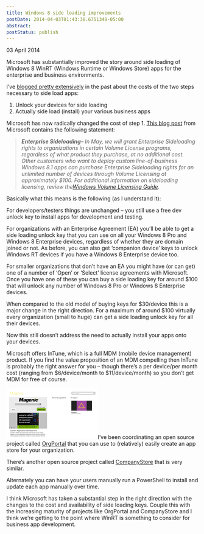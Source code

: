 ```yaml
---
title: Windows 8 side loading improvements
postDate: 2014-04-03T01:43:38.6751348-05:00
abstract: 
postStatus: publish
---
```

03 April 2014

Microsoft has substantially improved the story around side loading of Windows 8 WinRT (Windows Runtime or Windows Store) apps for the enterprise and business environments.

I’ve [blogged pretty extensively](http://www.lhotka.net/weblog/Windows8WinRTLicensingIdeas.aspx) in the past about the costs of the two steps necessary to side load apps:

1. Unlock your devices for side loading
2. Actually side load (install) your various business apps


Microsoft has now radically changed the cost of step 1. [This blog post](http://blogs.windows.com/windows/b/business/archive/2014/04/02/building-the-mobile-workplace-with-windows-and-windows-phone.aspx) from Microsoft contains the following statement:


> ***Enterprise Sideloading**– In May, we will grant Enterprise Sideloading rights to organizations in certain Volume License programs, regardless of what product they purchase, at no additional cost. Other customers who want to deploy custom line-of-business Windows 8.1 apps can purchase Enterprise Sideloading rights for an unlimited number of devices through Volume Licensing at approximately $100. For additional information on sideloading licensing, review the*[*Windows Volume Licensing Guide*](http://download.microsoft.com/download/9/4/3/9439A928-A0D1-44C2-A099-26A59AE0543B/Windows_8-1_Licensing_Guide.pdf)*.*


Basically what this means is the following (as I understand it):

For developers/testers things are unchanged – you still use a free dev unlock key to install apps for development and testing.

For organizations with an Enterprise Agreement (EA) you’ll be able to get a side loading unlock key that you can use on all your Windows 8 Pro and Windows 8 Enterprise devices, regardless of whether they are domain joined or not. As before, you can also get ‘companion device’ keys to unlock Windows RT devices if you have a Windows 8 Enterprise device too.

For smaller organizations that don’t have an EA you might have (or can get) one of a number of ‘Open’ or ‘Select’ license agreements with Microsoft. Once you have one of these you can buy a side loading key for around $100 that will unlock any number of Windows 8 Pro or Windows 8 Enterprise devices.

When compared to the old model of buying keys for $30/device this is a major change in the right direction. For a maximum of around $100 virtually every organization (small to huge) can get a side loading unlock key for all their devices.

Now this still doesn’t address the need to actually install your apps onto your devices.

Microsoft offers InTune, which is a full MDM (mobile device management) product. If you find the value proposition of an MDM compelling then InTune is probably the right answer for you – though there’s a per device/per month cost (ranging from $6/device/month to $11/device/month) so you don’t get MDM for free of course.

[![Screenshot (5)](binary/WindowsLiveWriter/Windows8sideloadingimprovements_14DA4/Screenshot%20(5)_thumb.png "Screenshot (5)")](binary/WindowsLiveWriter/Windows8sideloadingimprovements_14DA4/Screenshot%20%285%29_2.png)I’ve been coordinating an open source project called [OrgPortal](http://github.com/magenic/orgportal) that you can use to (relatively) easily create an app store for your organization.

There’s another open source project called [CompanyStore](http://companystore.codeplex.com) that is very similar.

Alternately you can have your users manually run a PowerShell to install and update each app manually over time.

I think Microsoft has taken a substantial step in the right direction with the changes to the cost and availability of side loading keys. Couple this with the increasing maturity of projects like OrgPortal and CompanyStore and I think we’re getting to the point where WinRT is something to consider for business app development.
